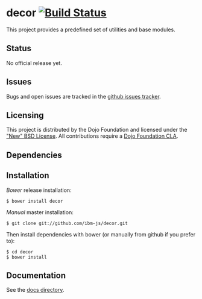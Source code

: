 # decor [![Build Status](https://travis-ci.org/ibm-js/decor.png?branch=master)](https://travis-ci.org/ibm-js/decor)

This project provides a predefined set of utilities and base modules.

## Status

No official release yet.

## Issues

Bugs and open issues are tracked in the
[github issues tracker](https://github.com/ibm-js/decor/issues).

## Licensing

This project is distributed by the Dojo Foundation and licensed under the ["New" BSD License](./LICENSE).
All contributions require a [Dojo Foundation CLA](http://dojofoundation.org/about/claForm).

## Dependencies

## Installation

_Bower_ release installation:

    $ bower install decor

_Manual_ master installation:

    $ git clone git://github.com/ibm-js/decor.git

Then install dependencies with bower (or manually from github if you prefer to):

	$ cd decor
	$ bower install

## Documentation

See the [docs directory](./docs).
